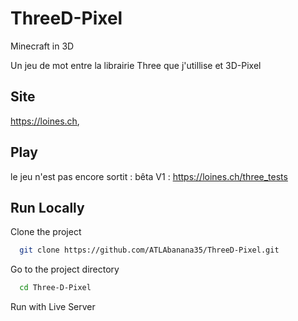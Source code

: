 # ThreeD-Pixel

Minecraft in 3D

Un jeu de mot entre la librairie Three que j'utillise et 3D-Pixel

## Site

https://loines.ch,

## Play

le jeu n'est pas encore sortit : bêta V1 : https://loines.ch/three_tests

## Run Locally

Clone the project

```bash
  git clone https://github.com/ATLAbanana35/ThreeD-Pixel.git
```

Go to the project directory

```bash
  cd Three-D-Pixel
```

Run with Live Server
